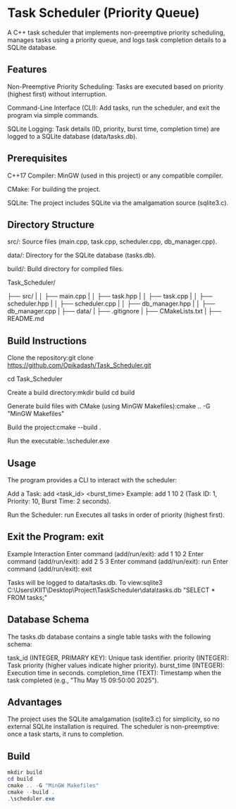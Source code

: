 # Task Scheduler (Priority Queue)
A C++ task scheduler that implements non-preemptive priority scheduling, manages tasks using a priority queue, and logs task completion details to a SQLite database.

## Features

Non-Preemptive Priority Scheduling: Tasks are executed based on priority (highest first) without interruption.

Command-Line Interface (CLI): Add tasks, run the scheduler, and exit the program via simple commands.

SQLite Logging: Task details (ID, priority, burst time, completion time) are logged to a SQLite database (data/tasks.db).

## Prerequisites

C++17 Compiler: MinGW (used in this project) or any compatible compiler.

CMake: For building the project.

SQLite: The project includes SQLite via the amalgamation source (sqlite3.c).

## Directory Structure

src/: Source files (main.cpp, task.cpp, scheduler.cpp, db_manager.cpp).

data/: Directory for the SQLite database (tasks.db).

build/: Build directory for compiled files.


Task_Scheduler/

├── src/
|
│   ├── main.cpp
|
│   ├── task.hpp
|
│   ├── task.cpp
|
│   ├── scheduler.hpp
|
│   ├── scheduler.cpp
|
│   ├── db_manager.hpp
|
│   ├── db_manager.cpp
|
├── data/
|
├── .gitignore
|
├── CMakeLists.txt
|
├── README.md

## Build Instructions

Clone the repository:git clone https://github.com/Opikadash/Task_Scheduler.git


cd Task_Scheduler


Create a build directory:mkdir build
cd build

Generate build files with CMake (using MinGW Makefiles):cmake .. -G "MinGW Makefiles"


Build the project:cmake --build .


Run the executable:.\scheduler.exe

## Usage
The program provides a CLI to interact with the scheduler:

Add a Task: add <task_id> <priority> <burst_time>
Example: add 1 10 2 (Task ID: 1, Priority: 10, Burst Time: 2 seconds).


Run the Scheduler: run
Executes all tasks in order of priority (highest first).


## Exit the Program: exit

Example Interaction
Enter command (add/run/exit): add 1 10 2
Enter command (add/run/exit): add 2 5 3
Enter command (add/run/exit): run
Enter command (add/run/exit): exit


Tasks will be logged to data/tasks.db. To view:sqlite3 C:\Users\KIIT\Desktop\Project\TaskScheduler\data\tasks.db "SELECT * FROM tasks;"


## Database Schema
The tasks.db database contains a single table tasks with the following schema:

task_id (INTEGER, PRIMARY KEY): Unique task identifier.
priority (INTEGER): Task priority (higher values indicate higher priority).
burst_time (INTEGER): Execution time in seconds.
completion_time (TEXT): Timestamp when the task completed (e.g., "Thu May 15 09:50:00 2025").

## Advantages

The project uses the SQLite amalgamation (sqlite3.c) for simplicity, so no external SQLite installation is required.
The scheduler is non-preemptive: once a task starts, it runs to completion.

## Build
```powershell
mkdir build
cd build
cmake .. -G "MinGW Makefiles"
cmake --build .
.\scheduler.exe
